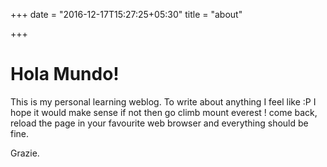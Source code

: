 +++
date = "2016-12-17T15:27:25+05:30"
title = "about"

+++

# Hola Mundo!

This is my personal learning weblog. To write about anything I feel like :P
I hope it would make sense if not then go climb mount everest ! come back,
reload the page in your favourite web browser and everything should be fine.

Grazie.
